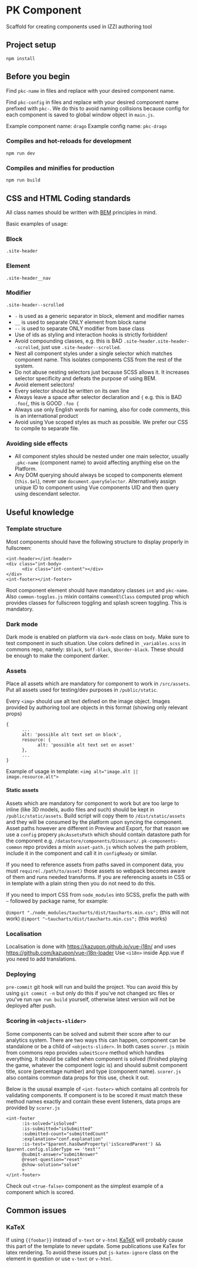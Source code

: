 # PK Component
Scaffold for creating components used in IZZI authoring tool

## Project setup
```
npm install
```

## Before you begin
Find `pkc-name` in files and replace with your desired component name.

Find `pkc-config` in files and replace with your desired component name prefixed with `pkc-`. We do this to avoid naming collisions because config for each component is saved to global window object in `main.js`.

Example component name: `drago`
Example config name: `pkc-drago`

### Compiles and hot-reloads for development
```
npm run dev
```

### Compiles and minifies for production
```
npm run build
```


## CSS and HTML Coding standards
All class names should be written with [BEM](http://getbem.com/introduction/) principles in mind.

Basic examples of usage:

### Block
`.site-header`

### Element
`.site-header__nav`

### Modifier
`.site-header--scrolled`

* `-` is used as a generic separator in block, element and modifier names
* `__` is used to separate ONLY element from block name
* `--` is used to separate ONLY modifier from base class
* Use of ids as styling and interaction hooks is strictly forbidden!
* Avoid compounding classes, e.g. this is BAD `.site-header.site-header--scrolled`, just use `.site-header--scrolled`.
* Nest all component styles under a single selector which matches component name. This isolates components CSS from the rest of the system.
* Do not abuse nesting selectors just because SCSS allows it. It increases selector specificity and defeats the purpose of using BEM.
* Avoid element selectors!
* Every selector should be written on its own line
* Always leave a space after selector declaration and `{` e.g. this is BAD `.foo{`,  this is GOOD `.foo {`
* Always use only English words for naming, also for code comments, this is an international product
* Avoid using Vue scoped styles as much as possible. We prefer our CSS to compile to separate file.

### Avoiding side effects
* All component styles should be nested under one main selector, usually `.pkc-name` (component name) to avoid affecting anything else on the Platform.
* Any DOM querying should always be scoped to components element (`this.$el`), never use `document.querySelector`. Alternatively assign unique ID to component using Vue components UID and then query using descendant selector.

## Useful knowledge

### Template structure
Most components should have the following structure to display properly in fullscreen:
```
<int-header></int-header>
<div class="int-body>
      <div class="int-content"></div>
</div>
<int-footer></int-footer>
```

Root component element should have mandatory classes `int` and `pkc-name`. Also `common-toggles.js` mixin contains `commonElClass` computed prop which provides classes for fullscreen toggling and splash screen toggling. This is mandatory.

### Dark mode
Dark mode is enabled on platform via `dark-mode` class on `body`. Make sure to test component in such situation. Use colors defined in `_variables.scss` in commons repo, namely: `$black`, `$off-black`, `$border-black`. These should be enough to make the component darker.

### Assets
Place all assets which are mandatory for component to work in `/src/assets`. Put all assets used for testing/dev purposes in `/public/static`.

Every `<img>` should use alt text defined on the image object. Images provided by authoring tool are objects in this format (showing only relevant props)
```
{
      ...
      alt: 'possible alt text set on block',
      resource: {
            alt: 'possible alt text set on asset'
      },
      ...
}
```
Example of usage in template: `<img alt="image.alt || image.resource.alt">`

#### Static assets
Assets which are mandatory for component to work but are too large to inline (like 3D models, audio files and such) should be kept in `/public/static/assets`. Build script will copy them to `/dist/static/assets` and they will be consumed by the platform upon syncing the component. Asset paths however are different in Preview and Export, for that reason we use a `config` propery `pkcAssetsPath` which should contain datastore path for the component e.g. `/datastore/components/Dinosaurs/`. `pk-components-common` repo provides a mixin `asset-path.js` which solves the path problem, include it in the component and call it in `configReady` or similar.

If you need to reference assets from paths saved in component data, you must `require(./path/to/asset)` those assets so webpack becomes aware of them and runs needed transforms. If you are referencing assets in CSS or in template with a plain string then you do not need to do this.

If you need to import CSS from `node_modules` into SCSS, prefix the path with `~` followed by package name, for example:

`@import "./node_modules/taucharts/dist/taucharts.min.css";` (this will not work)
`@import "~taucharts/dist/taucharts.min.css";` (this works)




### Localisation
Localisation is done with https://kazupon.github.io/vue-i18n/ and uses https://github.com/kazupon/vue-i18n-loader
Use `<i18n>` inside App.vue if you need to add translations.

### Deploying
`pre-commit` git hook will run and build the project. You can avoid this by using `git commit -n` but only do this if you've not changed src files or you've run `npm run build` yourself, otherwise latest version will not be deployed after push.

### Scoring in `<objects-slider>`
Some components can be solved and submit their score after to our analytics system. There are two ways this can happen, component can be standalone or be a child of `<objects-slider>`. In both cases `scorer.js` mixin from commons repo provides `submitScore` method which handles everything. It should be called when component is solved (finished playing the game, whatever the component logic is) and should submit component title, score (percentage number) and type (component name).
`scorer.js` also contains common data props for this use, check it out. 

Below is the ususal example of `<int-footer>` which contains all controls for validating components. If component is to be scored it must match these method names exactly and contain these event listeners, data props are provided by `scorer.js`

```
<int-footer 
      :is-solved="isSolved"
      :is-submitted="isSubmitted"
      :submitted-count="submittedCount"
      :explanation="conf.explanation"
      :is-test="$parent.hasOwnProperty('isScoredParent') && $parent.config.sliderType == 'test'"
      @submit-answer="submitAnswer"
      @reset-question="reset"
      @show-solution="solve"
      >
</int-footer>
```

Check out `<true-false>` component as the simplest example of a component which is scored.


## Common issues

### KaTeX
If using `{{foobar}}` instead of `v-text` or `v-html` [KaTeX](https://katex.org/) will probably cause this part of the template to never update. Some publications use KaTex for latex rendering. To avoid these issues put `js-katex-ignore` class on the element in question or use `v-text` or `v-html`.